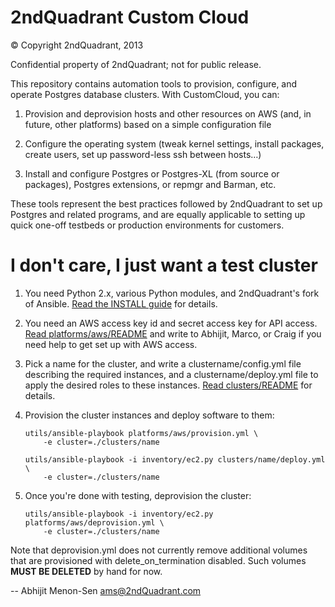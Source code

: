 2ndQuadrant Custom Cloud
========================

© Copyright 2ndQuadrant, 2013

Confidential property of 2ndQuadrant; not for public release.

This repository contains automation tools to provision, configure, and
operate Postgres database clusters. With CustomCloud, you can:

1. Provision and deprovision hosts and other resources on AWS (and, in
   future, other platforms) based on a simple configuration file

2. Configure the operating system (tweak kernel settings, install
   packages, create users, set up password-less ssh between hosts…)

3. Install and configure Postgres or Postgres-XL (from source or
   packages), Postgres extensions, or repmgr and Barman, etc.

These tools represent the best practices followed by 2ndQuadrant to set
up Postgres and related programs, and are equally applicable to setting
up quick one-off testbeds or production environments for customers.

I don't care, I just want a test cluster
========================================

1. You need Python 2.x, various Python modules, and 2ndQuadrant's fork
   of Ansible. [Read the INSTALL guide](INSTALL) for details.

2. You need an AWS access key id and secret access key for API access.
   [Read platforms/aws/README](platforms/aws/README) and write to
   Abhijit, Marco, or Craig if you need help to get set up with AWS
   access.

3. Pick a name for the cluster, and write a clustername/config.yml file
   describing the required instances, and a clustername/deploy.yml file
   to apply the desired roles to these instances.
   [Read clusters/README](clusters/README) for details.
    
4. Provision the cluster instances and deploy software to them:

   ```
   utils/ansible-playbook platforms/aws/provision.yml \
       -e cluster=./clusters/name

   utils/ansible-playbook -i inventory/ec2.py clusters/name/deploy.yml \
       -e cluster=./clusters/name
   ```

5. Once you're done with testing, deprovision the cluster:

   ```
   utils/ansible-playbook -i inventory/ec2.py platforms/aws/deprovision.yml \
       -e cluster=./clusters/name
   ```

Note that deprovision.yml does not currently remove additional volumes
that are provisioned with delete_on_termination disabled. Such volumes
**MUST BE DELETED** by hand for now.

--
Abhijit Menon-Sen <ams@2ndQuadrant.com>
